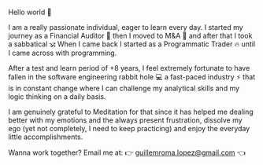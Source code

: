 Hello world 👋

I am a really passionate individual, eager to learn every day. I started my journey as a Financial Auditor 🤵 then I moved to M&A 🔎 and after that I took a sabbatical 🕉️ When I came back I started as a Programmatic Trader 🔥 until I came across with programming.

After a test and learn period of +8 years, I feel extremely fortunate to have fallen in the software engineering rabbit hole 💻 a fast-paced industry ⚡ that is in constant change where I can challenge my analytical skills and my logic thinking on a daily basis.

I am genuinely grateful to Meditation for that since it has helped me dealing better with my emotions and the always present frustration, dissolve my ego (yet not completely, I need to keep practicing) and enjoy the everyday little accomplishments.

Wanna work together? Email me at: 👉 guillemroma.lopez@gmail.com 👈
